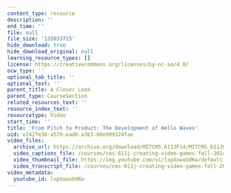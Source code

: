 ```yaml
---
content_type: resource
description: ''
end_time: ''
file: null
file_size: '135033715'
hide_download: true
hide_download_original: null
learning_resource_types: []
license: https://creativecommons.org/licenses/by-nc-sa/4.0/
ocw_type: ''
optional_tab_title: ''
optional_text: ''
parent_title: A Closer Look
parent_type: CourseSection
related_resources_text: ''
resource_index_text: ''
resourcetype: Video
start_time: ''
title: 'From Pitch to Product: The Development of Hello Waves'
uid: e242fe30-a570-ead6-a3b3-66e999324fae
video_files:
  archive_url: https://archive.org/download/MITCMS.611JF14/MITCMS_611JF14_HelloWaves_300k.mp4
  video_captions_file: /courses/cms-611j-creating-video-games-fall-2014/22940a58e5895405adb11fdd78831b5b_lxpXowuUdKw.vtt
  video_thumbnail_file: https://img.youtube.com/vi/lxpXowuUdKw/default.jpg
  video_transcript_file: /courses/cms-611j-creating-video-games-fall-2014/8f7b1e15f7d26765edc7a4f31fc665e1_lxpXowuUdKw.pdf
video_metadata:
  youtube_id: lxpXowuUdKw
---
```

